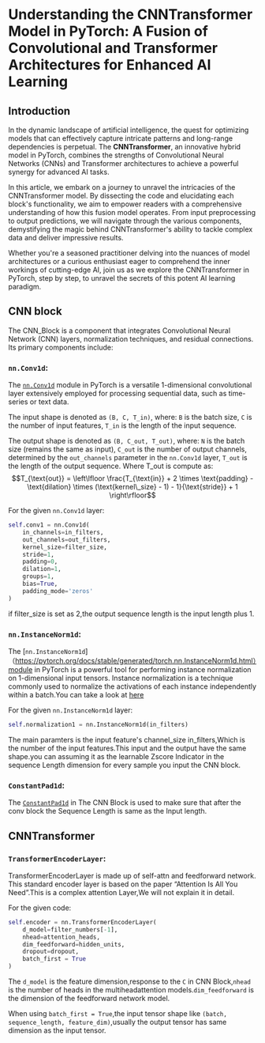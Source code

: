 # Understanding the CNNTransformer Model in PyTorch: A Fusion of Convolutional and Transformer Architectures for Enhanced AI Learning

## Introduction

In the dynamic landscape of artificial intelligence, the quest for optimizing models that can effectively capture intricate patterns and long-range dependencies is perpetual. The **CNNTransformer**, an innovative hybrid model in PyTorch, combines the strengths of Convolutional Neural Networks (CNNs) and Transformer architectures to achieve a powerful synergy for advanced AI tasks.

In this article, we embark on a journey to unravel the intricacies of the CNNTransformer model. By dissecting the code and elucidating each block's functionality, we aim to empower readers with a comprehensive understanding of how this fusion model operates. From input preprocessing to output predictions, we will navigate through the various components, demystifying the magic behind CNNTransformer's ability to tackle complex data and deliver impressive results.

Whether you're a seasoned practitioner delving into the nuances of model architectures or a curious enthusiast eager to comprehend the inner workings of cutting-edge AI, join us as we explore the CNNTransformer in PyTorch, step by step, to unravel the secrets of this potent AI learning paradigm.

## CNN block ##
The CNN_Block is a component that integrates Convolutional Neural Network (CNN) layers, normalization techniques, and residual connections. Its primary components include:
### `nn.Conv1d`:

The [`nn.Conv1d`](https://pytorch.org/docs/stable/generated/torch.nn.Conv1d.html) module in PyTorch is a versatile 1-dimensional convolutional layer extensively employed for processing sequential data, such as time-series or text data.

The input shape is denoted as `(B, C, T_in)`, where:
`B` is the batch size,
`C` is the number of input features,
`T_in` is the length of the input sequence.

The output shape is denoted as `(B, C_out, T_out)`, where:
`N` is the batch size (remains the same as input),
`C_out` is the number of output channels, determined by the `out_channels` parameter in the `nn.Conv1d` layer,
`T_out` is the length of the output sequence.
    Where T_out is compute as:
        $$T_{\text{out}} = \left\lfloor \frac{T_{\text{in}} + 2 \times \text{padding} - \text{dilation} \times (\text{kernel\_size} - 1) - 1}{\text{stride}} + 1 \right\rfloor$$

For the given `nn.Conv1d` layer:

```python
self.conv1 = nn.Conv1d(
    in_channels=in_filters,
    out_channels=out_filters,
    kernel_size=filter_size,
    stride=1,
    padding=0,
    dilation=1,
    groups=1,
    bias=True,
    padding_mode='zeros'
)
```
if filter_size is set as 2,the output sequence length is the input length plus 1.


### `nn.InstanceNorm1d`:

The [`nn.InstanceNorm1d`]（https://pytorch.org/docs/stable/generated/torch.nn.InstanceNorm1d.html）module in PyTorch is a powerful tool for performing instance normalization on 1-dimensional input tensors. Instance normalization is a technique commonly used to normalize the activations of each instance independently within a batch.You can take a look at [here](ttps://www.google.com/search?newwindow=1&sca_esv=589281839&q=instance+normalization&tbm=isch&source=lnms&sa=X&ved=2ahUKEwiisIPwoYGDAxU-wzgGHe6sAZUQ0pQJegQICxAB&biw=1087&bih=608&dpr=2.5#imgrc=zs74HRalT-JulM)


For the given `nn.InstanceNorm1d` layer:
```python 
self.normalization1 = nn.InstanceNorm1d(in_filters)
```

The main paramters is the input feature's channel_size in_filters,Which is the number of the input features.This input and the output have the same shape.you can assuming it as the learnable Zscore Indicator in the sequence Length dimension for every sample you input the CNN block.


### `ConstantPad1d`:

The [`ConstantPad1d`](https://pytorch.org/docs/stable/generated/torch.nn.ConstantPad1d.html) in The CNN Block is used to make sure that after the conv block the Sequence Length is same as the Input length.

## CNNTransformer ##

### `TransformerEncoderLayer`:

TransformerEncoderLayer is made up of self-attn and feedforward network. This standard encoder layer is based on the paper “Attention Is All You Need”.This is a complex attention Layer,We will not explain it in detail.

For the given code:
```python
self.encoder = nn.TransformerEncoderLayer(
    d_model=filter_numbers[-1], 
    nhead=attention_heads, 
    dim_feedforward=hidden_units, 
    dropout=dropout,
    batch_first = True
)
```

The `d_model` is the feature dimension,response to the `C` in CNN Block,`nhead` is the number of heads in the multiheadattention models.`dim_feedforward` is the dimension of the feedforward network model.

When using `batch_first = True`,the input tensor shape like `(batch, sequence_length, feature_dim)`,usually the output tensor has same dimension as the input tensor.


